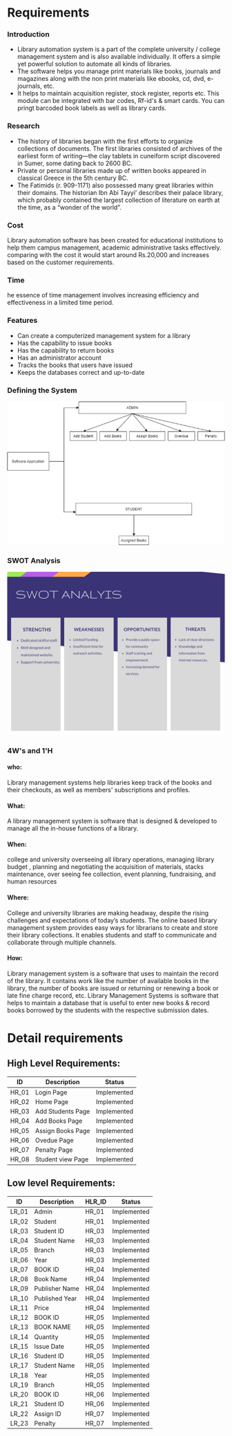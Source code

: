# Requirements
### Introduction



- Library automation system is a part of the complete university / college management system and is also available individually. It offers a simple yet powerful solution to automate all kinds of libraries. 
- The software helps you manage print materials like books, journals and magazines along with the non print materials like ebooks, cd, dvd, e-journals, etc.
-  It helps to maintain acquisition register, stock register, reports etc. This module can be integrated with bar codes, Rf-id's & smart cards. You can pringt barcoded book labels as well as library cards.

### Research

- The history of libraries began with the first efforts to organize collections of documents. The first libraries consisted of archives of the earliest form of writing—the clay tablets in cuneiform script discovered in Sumer, some dating back to 2600 BC. 
- Private or personal libraries made up of written books appeared in classical Greece in the 5th century BC.
- The Fatimids (r. 909-1171) also possessed many great libraries within their domains. The historian Ibn Abi Tayyi’ describes their palace library, which probably contained the largest collection of literature on earth at the time, as a “wonder of the world”. 

### Cost

Library automation software has been created for educational institutions to help them campus management, academic administrative tasks effectively. comparing with the cost it would start around Rs.20,000 and increases based on the customer requirements.
### Time
he essence of time management involves increasing efficiency and effectiveness in a limited time period.
### Features
- Can create a computerized management system for a library
- Has the capability to issue books 
-  Has the capability to return books 
-   Has an administrator account 
-  Tracks the books that users have issued
-   Keeps the databases correct and up-to-date 

### Defining the System

![Alt text](https://github.com/bmadhurashetty/library-system-software/blob/main/1_Requirements/System%20Design.png)


### SWOT Analysis
![Alt text|300x0](./SWOT.png)


### 4W's and 1'H
#### who: 
Library management systems help libraries keep track of the books and their checkouts, as well as members' subscriptions and profiles.
#### What:
A library management system is  software that is designed & developed to manage all the in-house functions of a library.
#### When:
college and university overseeing all library operations, managing library budget , planning and negotiating the acquisition of materials, stacks maintenance, over seeing fee collection, event planning, fundraising, and human resources

#### Where:
College and university libraries are making headway, despite the rising challenges and expectations of today’s students. The online based library management system provides easy ways for librarians to create and store their library collections. It enables students and staff to communicate and collaborate through multiple channels.

#### How:
Library management system is a software that uses to maintain the record of the library. It contains work like the number of available books in the library, the number of books are issued or returning or renewing a book or late fine charge record, etc. Library Management Systems is software that helps to maintain a database that is useful to enter new books & record books borrowed by the students with the respective submission dates.


# Detail requirements
## High Level Requirements:

|      ID          |Description                          |Status                         |
|----------------|-------------------------------|-----------------------------|
|HR_01|Login Page |Implemented|
|HR_02|Home Page |Implemented|
|HR_03|Add Students Page|Implemented|
|HR_04| Add Books Page|Implemented|
|HR_05|Assign Books Page |Implemented|
|HR_06|Ovedue Page| Implemented|
|HR_07|Penalty Page|Implemented|
|HR_08|Student view Page|Implemented|

##  Low level Requirements:
|      ID          |Description                          |  HLR_ID  |Status               |
|----------------|-------------------------------|----------|-----------------------------|
|LR_01|Admin|HR_01|Implemented|
|LR_02|Student|HR_01|Implemented|
|LR_03|Student ID|HR_03|Implemented|
|LR_04|Student Name|HR_03|Implemented|
|LR_05|Branch|HR_03|Implemented|
|LR_06|Year|HR_03|Implemented|
|LR_07|BOOK ID|HR_04|Implemented|
|LR_08|Book Name|HR_04|Implemented|
|LR_09|Publisher Name|HR_04|Implemented|
|LR_10|Published Year|HR_04|Implemented|
|LR_11|Price|HR_04|Implemented|
|LR_12|BOOK ID|HR_05|Implemented|
|LR_13|BOOK NAME|HR_05|Implemented|
|LR_14|Quantity|HR_05|Implemented|
|LR_15|Issue Date|HR_05|Implemented|
|LR_16|Student ID|HR_05|Implemented|
|LR_17|Student Name|HR_05|Implemented|
|LR_18|Year|HR_05|Implemented|
|LR_19|Branch|HR_05|Implemented|
|LR_20|BOOK ID|HR_06|Implemented|
|LR_21|Student ID|HR_06|Implemented|
|LR_22|Assign ID|HR_07|Implemented|
|LR_23|Penalty|HR_07|Implemented|

